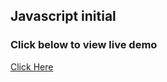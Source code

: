## Javascript initial

### Click below to view live demo
[Click Here](https://epic-heyrovsky-822274.netlify.app/)
